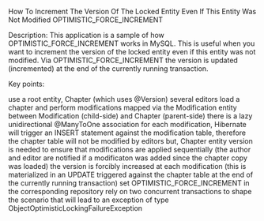 How To Increment The Version Of The Locked Entity Even If This Entity Was Not Modified OPTIMISTIC_FORCE_INCREMENT

Description: This application is a sample of how OPTIMISTIC_FORCE_INCREMENT works in MySQL. This is useful when you want to increment the version of the locked entity even if this entity was not modified. Via OPTIMISTIC_FORCE_INCREMENT the version is updated (incremented) at the end of the currently running transaction.

Key points:

use a root entity, Chapter (which uses @Version)
several editors load a chapter and perform modifications mapped via the Modification entity
between Modification (child-side) and Chapter (parent-side) there is a lazy unidirectional @ManyToOne association
for each modification, Hibernate will trigger an INSERT statement against the modification table, therefore the chapter table will not be modified by editors
but, Chapter entity version is needed to ensure that modifications are applied sequentially (the author and editor are notified if a modificaton was added since the chapter copy was loaded)
the version is forcibly increased at each modification (this is materialized in an UPDATE triggered against the chapter table at the end of the currently running transaction)
set OPTIMISTIC_FORCE_INCREMENT in the corresponding repository
rely on two concurrent transactions to shape the scenario that will lead to an exception of type ObjectOptimisticLockingFailureException